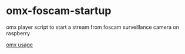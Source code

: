 # omx-foscam-startup
omx player script to start a stream from foscam surveillance camera on raspberry

[omx usage](https://elinux.org/Omxplayer)
